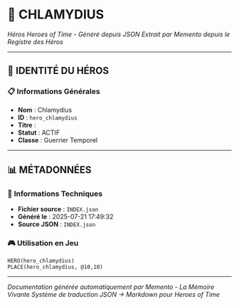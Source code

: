 # 🏹 **CHLAMYDIUS**


*Héros Heroes of Time - Généré depuis JSON*
*Extrait par Memento depuis le Registre des Héros*

---

## 🎯 **IDENTITÉ DU HÉROS**

### 📋 **Informations Générales**
- **Nom** : Chlamydius
- **ID** : `hero_chlamydius`
- **Titre** : 
- **Statut** : ACTIF
- **Classe** : Guerrier Temporel


---

## 📊 **MÉTADONNÉES**

### 🔧 **Informations Techniques**
- **Fichier source** : `INDEX.json`
- **Généré le** : 2025-07-21 17:49:32
- **Source JSON** : `INDEX.json`

### 🎮 **Utilisation en Jeu**
```hots
HERO(hero_chlamydius)
PLACE(hero_chlamydius, @10,10)
```

---

*Documentation générée automatiquement par Memento - La Mémoire Vivante*
*Système de traduction JSON → Markdown pour Heroes of Time*

